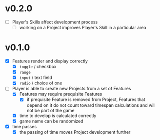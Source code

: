# v0.2.0

- [ ] Player's Skills affect development process
  - [ ] working on a Project improves Player's Skill in a particular area

# v0.1.0

- [x] Features render and display correctly
  - [x] `toggle` / checkbox
  - [x] `range`
  - [x] `input` / text field
  - [x] `radio` / choice of one
- [ ] Player is able to create new Projects from a set of Features
  - [x] Features may require prequisite Features
    - [x] if prequisite Feature is removed from Project, Features that depend on it do not count toward timespan calculations and will not be part of the game
  - [x] time to develop is calculated correctly
  - [x] game name can be randomized
- [x] time passes
  - [x] the passing of time moves Project development further
